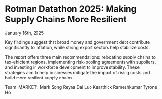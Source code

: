 # Rotman Datathon 2025: Making Supply Chains More Resilient

January 16th, 2025

Key findings suggest that broad money and government debt contribute significantly to inflation, while strong export sectors help stabilize costs.

The report offers three main recommendations: relocating supply chains to tax-efficient regions, implementing risk-pooling agreements with suppliers, and investing in workforce development to improve stability. These strategies aim to help businesses mitigate the impact of rising costs and build more resilient supply chains.

Team 'MARKET':
Mark Song
Reyna Dai Luo
Kaarthick Rameshkumar
Tyrone Ho



